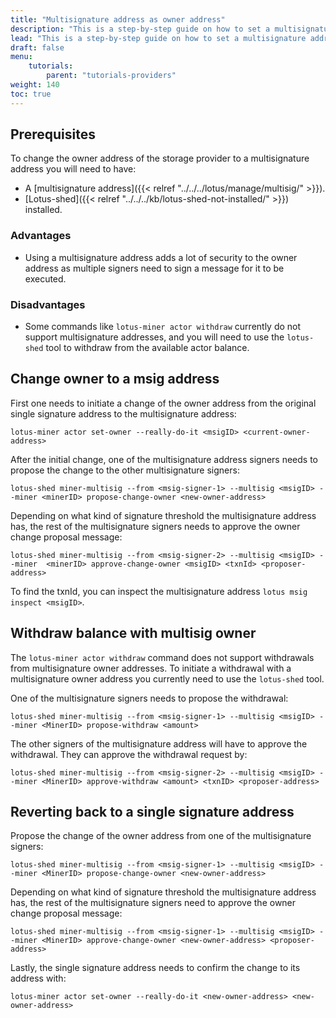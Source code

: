 ```yaml
---
title: "Multisignature address as owner address"
description: "This is a step-by-step guide on how to set a multisignature address as the owner address of a storage provider"
lead: "This is a step-by-step guide on how to set a multisignature address as the owner address of a storage provider. This tutorial is for experienced Lotus users. Setting a multisignature address as an owner address has some serious UX drawbacks but adds additional layers of security."
draft: false
menu:
    tutorials:
        parent: "tutorials-providers"
weight: 140
toc: true
---
```


## Prerequisites

To change the owner address of the storage provider to a multisignature address you will need to have:

- A [multisignature address]({{< relref "../../../lotus/manage/multisig/" >}}).
- [Lotus-shed]({{< relref "../../../kb/lotus-shed-not-installed/" >}}) installed.

### Advantages
- Using a multisignature address adds a lot of security to the owner address as multiple signers need to sign a message for it to be executed.

### Disadvantages

- Some commands like `lotus-miner actor withdraw` currently do not support multisignature addresses, and you will need to use the `lotus-shed` tool to withdraw from the available actor balance.

## Change owner to a msig address

First one needs to initiate a change of the owner address from the original single signature address to the multisignature address:

```shell
lotus-miner actor set-owner --really-do-it <msigID> <current-owner-address>
```

After the initial change, one of the multisignature address signers needs to propose the change to the other multisignature signers:

```shell
lotus-shed miner-multisig --from <msig-signer-1> --multisig <msigID> --miner <minerID> propose-change-owner <new-owner-address>
```

Depending on what kind of signature threshold the multisignature address has, the rest of the multisignature signers needs to approve the owner change proposal message:

```shell
lotus-shed miner-multisig --from <msig-signer-2> --multisig <msigID> --miner  <minerID> approve-change-owner <msigID> <txnId> <proposer-address>
```

To find the txnId, you can inspect the multisignature address `lotus msig inspect <msigID>`.

## Withdraw balance with multisig owner

The `lotus-miner actor withdraw` command does not support withdrawals from multisignature owner addresses. To initiate a withdrawal with a multisignature owner address you currently need to use the `lotus-shed` tool.

One of the multisignature signers needs to propose the withdrawal:

```shell
lotus-shed miner-multisig --from <msig-signer-1> --multisig <msigID> --miner <MinerID> propose-withdraw <amount>
```

The other signers of the multisignature address will have to approve the withdrawal. They can approve the withdrawal request by:

```shell
lotus-shed miner-multisig --from <msig-signer-2> --multisig <msigID> --miner <MinerID> approve-withdraw <amount> <txnID> <proposer-address>
```

## Reverting back to a single signature address

Propose the change of the owner address from one of the multisignature signers:

```shell
lotus-shed miner-multisig --from <msig-signer-1> --multisig <msigID> --miner <MinerID> propose-change-owner <new-owner-address>
```

Depending on what kind of signature threshold the multisignature address has, the rest of the multisignature signers need to approve the owner change proposal message:

```shell
lotus-shed miner-multisig --from <msig-signer-1> --multisig <msigID> --miner <MinerID> approve-change-owner <new-owner-address> <proposer-address>
```

Lastly, the single signature address needs to confirm the change to its address with:

```shell
lotus-miner actor set-owner --really-do-it <new-owner-address> <new-owner-address>
```